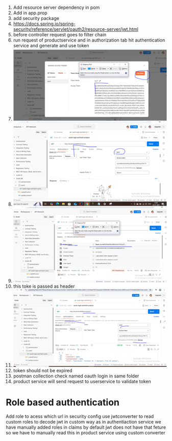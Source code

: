 1) Add resource server dependency in pom
2) Add in app.prop
3) add security package
4) https://docs.spring.io/spring-security/reference/servlet/oauth2/resource-server/jwt.html
5) before controller request goes to filter chain
6) run request of productservice and in authorization tab hit authentication service and generate and use token
7) ![img_14.png](img_14.png)
8) ![img_15.png](img_15.png)
9) ![img_16.png](img_16.png)
10) this toke is passed as header
11) ![img_17.png](img_17.png)
12) token should not be expired
6) postman collection check named oauth login in same folder
7) product service will send request to userservice to validate token
# Role based authentication
Add role to acess which url in security config
use jwtconverter to read custom roles to decode jwt in custom way
as in authentiaction service we have manually added roles in claims by default jwt does not have that feture so we have to manually read this in product service using custom converter